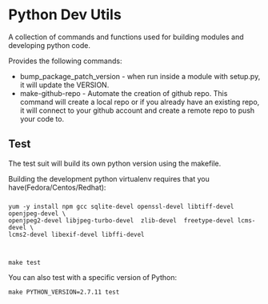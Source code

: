 Python Dev Utils
===

A collection of commands and functions used for building modules and developing python code.

Provides the following commands: 

* bump_package_patch_version - when run inside a module with setup.py, it will update the VERSION. 
* make-github-repo - Automate the creation of github repo. This command will create a local repo or if you already have an existing repo, it will connect to your github account and create a remote repo to push your code to. 



Test
---

The test suit will build its own python version using the makefile. 

Building the development python virtualenv requires that you have(Fedora/Centos/Redhat): 
###

    yum -y install npm gcc sqlite-devel openssl-devel libtiff-devel openjpeg-devel \
    openjpeg2-devel libjpeg-turbo-devel  zlib-devel  freetype-devel lcms-devel \
    lcms2-devel libexif-devel libffi-devel



    make test

You can also test with a specific version of Python:

    make PYTHON_VERSION=2.7.11 test
